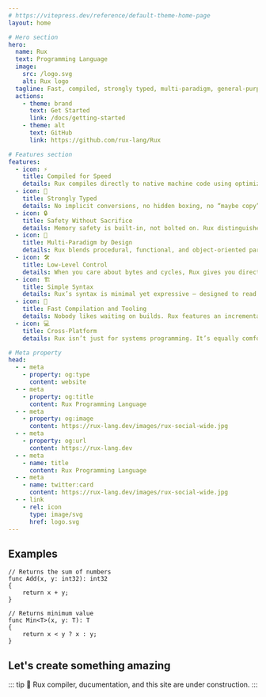 ```yaml
---
# https://vitepress.dev/reference/default-theme-home-page
layout: home

# Hero section
hero:
  name: Rux
  text: Programming Language
  image:
    src: /logo.svg
    alt: Rux logo
  tagline: Fast, compiled, strongly typed, multi-paradigm, general-purpose
  actions:
    - theme: brand
      text: Get Started
      link: /docs/getting-started
    - theme: alt
      text: GitHub
      link: https://github.com/rux-lang/Rux

# Features section
features:
  - icon: ⚡️
    title: Compiled for Speed
    details: Rux compiles directly to native machine code using optimizations. No virtual machine, no interpreter, no runtime surprises — just raw performance. Rux generates binaries like C, C++, Rust, Zig.
  - icon: 🧠
    title: Strongly Typed
    details: No implicit conversions, no hidden boxing, no “maybe copy”. Rux’s type system ensures correctness without verbosity — similar to Rust’s safety, but with a cleaner syntax and simpler rules.
  - icon: 🔒
    title: Safety Without Sacrifice
    details: Memory safety is built-in, not bolted on. Rux distinguishes references (&T) and pointers (*T) clearly, allowing both safe high-level code and low-level control. Unlike C++, you don’t need manual discipline.
  - icon: 🧩
    title: Multi-Paradigm by Design
    details: Rux blends procedural, functional, and object-oriented paradigms seamlessly. You can write clean imperative code, use higher-order functions, or design modular, data-driven systems — all with zero runtime overhead.
  - icon: 🛠️
    title: Low-Level Control
    details: When you care about bytes and cycles, Rux gives you direct access. Explicit memory layout, fixed-width data types, and pointer arithmetic when needed. Like Zig or C, but with strong typing and clear mutability rules.
  - icon: 🏗️
    title: Simple Syntax
    details: Rux’s syntax is minimal yet expressive — designed to read like pseudocode and compile like assembly. No clutter, no hidden conversions, no unnecessary ceremony. Readable, concise, and fully type-safe.
  - icon: 🚀
    title: Fast Compilation and Tooling
    details: Nobody likes waiting on builds. Rux features an incremental compiler with near-instant rebuilds and dependency-free binaries. You get Go-like build speed with Rust-like optimization quality — the best of both worlds.    
  - icon: 💻
    title: Cross-Platform
    details: Rux isn’t just for systems programming. It’s equally comfortable writing CLI tools, servers, games, or libraries. Compile to Windows, Linux, macOS, and more — all from the same clean source code.

# Meta property
head:
  - - meta
    - property: og:type
      content: website
  - - meta
    - property: og:title
      content: Rux Programming Language
  - - meta
    - property: og:image
      content: https://rux-lang.dev/images/rux-social-wide.jpg
  - - meta
    - property: og:url
      content: https://rux-lang.dev
  - - meta
    - name: title
      content: Rux Programming Language
  - - meta
    - name: twitter:card
      content: https://rux-lang.dev/images/rux-social-wide.jpg
  - - link
    - rel: icon
      type: image/svg
      href: logo.svg    
---
```


## Examples <Badge type="warning" text="dev" />

```rux
// Returns the sum of numbers
func Add(x, y: int32): int32
{
    return x + y;
}

// Returns minimum value
func Min<T>(x, y: T): T
{
    return x < y ? x : y;
}
```

## Let's create something amazing 
::: tip
🚧 Rux compiler, ducumentation, and this site are under construction.
:::
